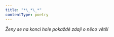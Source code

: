 ```yaml
---
title: "*\_*\_*"
contentType: poetry
---
```


<section>

_Ženy se na konci hole pokaždé zdají o něco větší_

</section>
